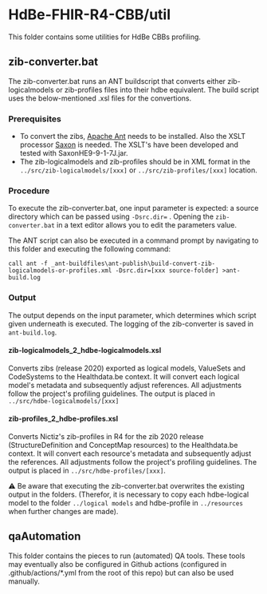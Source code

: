# HdBe-FHIR-R4-CBB/util
This folder contains some utilities for HdBe CBBs profiling.

## zib-converter.bat

The zib-converter.bat runs an ANT buildscript that converts either zib-logicalmodels or zib-profiles files into their hdbe equivalent. The build script uses the below-mentioned .xsl files for the convertions. 

### Prerequisites

- To convert the zibs, [Apache Ant](https://ant.apache.org/) needs to be installed. Also the XSLT processor [Saxon](https://www.saxonica.com/welcome/welcome.xml) is needed. The XSLT's have been developed and tested with SaxonHE9-9-1-7J.jar.
- The zib-logicalmodels and zib-profiles should be in XML format in the `../src/zib-logicalmodels/[xxx]` or `../src/zib-profiles/[xxx]` location.

### Procedure

To execute the zib-converter.bat, one input parameter is expected: a source directory which can be passed using `-Dsrc.dir=` . Opening the `zib-converter.bat` in a text editor allows you to edit the parameters value.

The ANT script can also be executed in a command prompt by navigating to this folder and executing the following command:

```
call ant -f _ant-buildfiles\ant-publish\build-convert-zib-logicalmodels-or-profiles.xml -Dsrc.dir=[xxx source-folder] >ant-build.log
```

### Output

The output depends on the input parameter, which determines which script given underneath is executed. The logging of the zib-converter is saved in `ant-build.log`.

#### zib-logicalmodels_2_hdbe-logicalmodels.xsl
Converts zibs (release 2020) exported as logical models, ValueSets and CodeSystems to the Healthdata.be context. It will convert each logical model's metadata and subsequently adjust references. All adjustments follow the project's profiling guidelines. The output is placed in `../src/hdbe-logicalmodels/[xxx]`

#### zib-profiles_2_hdbe-profiles.xsl
Converts Nictiz's zib-profiles in R4 for the zib 2020 release (StructureDefinition and ConceptMap resources) to the Healthdata.be context. It will convert each resource's metadata and subsequently adjust the references. All adjustments follow the project's profiling guidelines. The output is placed in `../src/hdbe-profiles/[xxx]`.

:warning: Be aware that executing the zib-converter.bat overwrites the existing output in the folders. (Therefor, it is necessary to copy each hdbe-logical model to the folder `../logical models` and hdbe-profile in `../resources` when further changes are made).

## qaAutomation
This folder contains the pieces to run (automated) QA tools. These tools may eventually also be configured in Github actions (configured in .github/actions/*.yml from the root of this repo) but can also be used manually. 
